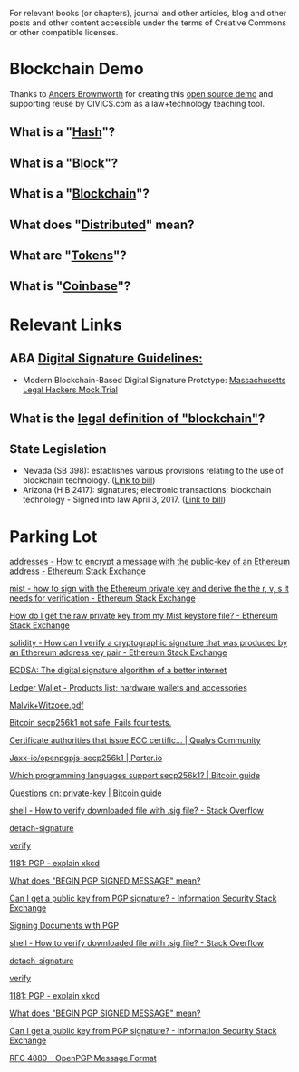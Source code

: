 For relevant books (or chapters), journal and other articles, blog and other posts and other content accessible under the terms of Creative Commons or other compatible licenses. 

# Blockchain Demo

Thanks to [Anders Brownworth](https://github.com/anders94) for creating this [open source demo](https://github.com/anders94/blockchain-demo) and supporting reuse by CIVICS.com as a law+technology teaching tool.

## What is a "[Hash](https://anders.com/blockchain/hash.html)"?
## What is a "[Block](https://anders.com/blockchain/block.html)"?
## What is a "[Blockchain](https://anders.com/blockchain/blockchain.html)"?
## What does "[Distributed](https://anders.com/blockchain/distributed.html)" mean?
## What are "[Tokens](https://anders.com/blockchain/tokens.html)"?
## What is "[Coinbase](https://anders.com/blockchain/coinbase.html)"?

# Relevant Links

## ABA [Digital Signature Guidelines:](https://www.google.com/url?sa=t&rct=j&q=&esrc=s&source=web&cd=1&ved=0ahUKEwjCn4G43YjUAhWI24MKHUrkBMMQFggmMAA&url=http%3A%2F%2Fapps.americanbar.org%2Fdch%2Fthedl.cfm%3Ffilename%3D%2FST230002%2Fotherlinks_files%2Fdsg.pdf&usg=AFQjCNEADZ1-y4H-hDwiWmoBTE0VyqrBWQ&sig2=STMdXIAbTBy1XKvod4bZQg) 

* Modern Blockchain-Based Digital Signature Prototype: [Massachusetts Legal Hackers Mock Trial](https://www.meetup.com/Massachusetts-Legal-Hackers/events/239640448/)

## What is the [legal definition of "blockchain"](http://web.mit.edu/blockchain)?

## State Legislation

* Nevada (SB 398): establishes various provisions relating to the use of blockchain technology. ([Link to bill](http://digitalchamber.us8.list-manage2.com/track/click?u=a87f67248663abe55ad9325d6&id=b6e5f3e9f0&e=75f1f16748)) 
* Arizona (H B 2417): signatures; electronic transactions; blockchain technology - Signed into law April 3, 2017. ([Link to bill](http://digitalchamber.us8.list-manage2.com/track/click?u=a87f67248663abe55ad9325d6&id=9c9062a046&e=75f1f16748))

# Parking Lot

[addresses - How to encrypt a message with the public-key of an Ethereum address - Ethereum Stack Exchange](http://ethereum.stackexchange.com/questions/3092/how-to-encrypt-a-message-with-the-public-key-of-an-ethereum-address)

[mist - how to sign with the Ethereum private key and derive the the r, v, s it needs for verification - Ethereum Stack Exchange](http://ethereum.stackexchange.com/questions/3792/how-to-sign-with-the-ethereum-private-key-and-derive-the-the-r-v-s-it-needs-fo?noredirect=1&lq=1)

[How do I get the raw private key from my Mist keystore file? - Ethereum Stack Exchange](http://ethereum.stackexchange.com/questions/3720/how-do-i-get-the-raw-private-key-from-my-mist-keystore-file?noredirect=1&lq=1)

[solidity - How can I verify a cryptographic signature that was produced by an Ethereum address key pair - Ethereum Stack Exchange](http://ethereum.stackexchange.com/questions/710/how-can-i-verify-a-cryptographic-signature-that-was-produced-by-an-ethereum-addr?noredirect=1&lq=1)

[ECDSA: The digital signature algorithm of a better internet](https://blog.cloudflare.com/ecdsa-the-digital-signature-algorithm-of-a-better-internet/)

[Ledger Wallet - Products list: hardware wallets and accessories](https://www.ledgerwallet.com/products)

[Malvik+Witzoee.pdf](http://cs.ucsb.edu/~koc/ecc/project/2015Projects/Malvik+Witzoee.pdf)

[Bitcoin secp256k1 not safe. Fails four tests.](https://bitcointalk.org/index.php?topic=380482.0)

[Certificate authorities that issue ECC certific... | Qualys Community](https://community.qualys.com/thread/15198)

[Jaxx-io/openpgpjs-secp256k1 | Porter.io](https://porter.io/github.com/Jaxx-io/openpgpjs-secp256k1)

[Which programming languages support secp256k1? | Bitcoin guide](http://www.bitcoin.jcshp.com/answers/16961)

[Questions on: private-key | Bitcoin guide](http://www.bitcoin.jcshp.com/private-key)

[shell - How to verify downloaded file with .sig file? - Stack Overflow](http://stackoverflow.com/questions/15331015/how-to-verify-downloaded-file-with-sig-file#)

[detach-signature](https://www.gnupg.org/gph/en/manual/r622.html)

[verify](https://www.gnupg.org/gph/en/manual/r697.html)

[1181: PGP - explain xkcd](https://www.explainxkcd.com/wiki/index.php/1181:_PGP)

[What does "BEGIN PGP SIGNED MESSAGE" mean?](http://ask-leo.com/what_does_begin_pgp_signed_message_mean.html)

[Can I get a public key from PGP signature? - Information Security Stack Exchange](https://security.stackexchange.com/questions/62916/can-i-get-a-public-key-from-pgp-signature)

[Signing Documents with PGP](http://david.tribble.com/text/pgpsign.htm)

[shell - How to verify downloaded file with .sig file? - Stack Overflow](http://stackoverflow.com/questions/15331015/how-to-verify-downloaded-file-with-sig-file#)

[detach-signature](https://www.gnupg.org/gph/en/manual/r622.html)

[verify](https://www.gnupg.org/gph/en/manual/r697.html)

[1181: PGP - explain xkcd](https://www.explainxkcd.com/wiki/index.php/1181:_PGP)

[What does "BEGIN PGP SIGNED MESSAGE" mean?](http://ask-leo.com/what_does_begin_pgp_signed_message_mean.html)

[Can I get a public key from PGP signature? - Information Security Stack Exchange](https://security.stackexchange.com/questions/62916/can-i-get-a-public-key-from-pgp-signature)

[RFC 4880 - OpenPGP Message Format](https://tools.ietf.org/html/rfc4880#section-11.4)
